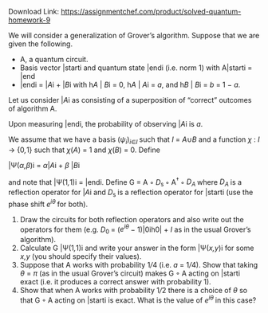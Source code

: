 Download Link: https://assignmentchef.com/product/solved-quantum-homework-9
<br>



We will consider a generalization of Grover’s algorithm. Suppose that we are given the following.

<ul>

 <li>A, a quantum circuit.</li>

 <li>Basis vector |starti and quantum state |endi (i.e. norm 1) with A|starti = |end</li>

 <li>|endi = |<em>A</em>i + |<em>B</em>i with h<em>A </em>| <em>B</em>i = 0, h<em>A </em>| <em>A</em>i = <em>a</em>, and h<em>B </em>| <em>B</em>i = <em>b </em>= 1 − <em>a</em>.</li>

</ul>

Let us consider |<em>A</em>i as consisting of a superposition of “correct” outcomes of algorithm A.

Upon measuring |endi, the probability of observing |<em>A</em>i is <em>a</em>.

We assume that we have a basis (<em>ψ<sub>i</sub></em>)<em><sub>i</sub></em><sub>∈<em>I </em></sub>such that <em>I </em>= <em>A</em>∪<em>B </em>and a function <em>χ </em>: <em>I </em>→ {0<em>,</em>1} such that <em>χ</em>(<em>A</em>) = 1 and <em>χ</em>(<em>B</em>) = 0. Define

|Ψ(<em>α,β</em>)i = <em>α</em>|<em>A</em>i + <em>β </em>|<em>B</em>i

and note that |Ψ(1<em>,</em>1)i = |endi. Define G = A ◦ <em>D</em><sub>s </sub>◦ A<sup>† </sup>◦ <em>D<sub>A </sub></em>where <em>D<sub>A </sub></em>is a reflection operator for |<em>A</em>i and <em>D</em><sub>s </sub>is a reflection operator for |starti (use the phase shift <em>e<sup>iθ </sup></em>for both).

<ol>

 <li>Draw the circuits for both reflection operators and also write out the operators for them (e.g. <em>D</em><sub>0 </sub>= (<em>e<sup>iθ </sup></em>− 1)|0ih0| + <em>I </em>as in the usual Grover’s algorithm).</li>

 <li>Calculate G |Ψ(1<em>,</em>1)i and write your answer in the form |Ψ(<em>x,y</em>)i for some <em>x,y </em>(you should specify their values).</li>

 <li>Suppose that A works with probability 1<em>/</em>4 (i.e. <em>a </em>= 1<em>/</em>4). Show that taking <em>θ </em>= <em>π </em>(as in the usual Grover’s circuit) makes G ◦ A acting on |starti exact (i.e. it produces a correct answer with probability 1).</li>

 <li>Show that when A works with probability 1<em>/</em>2 there is a choice of <em>θ </em>so that G ◦ A acting on |starti is exact. What is the value of <em>e<sup>iθ </sup></em>in this case?</li>

</ol>